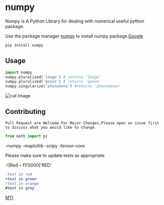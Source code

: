 # numpy


Numpy is A Python Library for dealing with numerical useful python package.

Use the package manager [numpy](http://pip.pypa.io/en/stable/) to install numpy package.[Google](google.com)

```bash
pip install numpy
```

## Usage

```python
import numpy
numpy.pluralized('image') # returns 'Image'
numpy.pluralized('goose') # returns 'geese'
numpy.singularize('phenomena') #returns 'phenomenon'
```
![cat Image](https://www.stellaandchewys.com/wp-content/uploads/maplechristmas.jpg)

## Contributing

```
Pull Request are Welcome.For Major Changes,Please open an issue first to discuss what you would like to change.
```
```python
from math import pi
```
-numpy
-maplotlib
-scipy
-tensor-core

Please make sure to update tests as appropriate.

-![Red – FF0000]'RED'

```diff
-text in red
+text in green
!text in orange
#text in grey
```

[MTI](http://choosealicense.com/licenses/mit/)